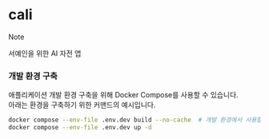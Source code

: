 # cali

> [!NOTE]
> 서예인을 위한 AI 자전 앱

### 개발 환경 구축

애플리케이션 개발 환경 구축을 위해 Docker Compose를 사용할 수 있습니다.  
아래는 환경을 구축하기 위한 커맨드의 예시입니다.

```bash
docker compose --env-file .env.dev build --no-cache  # 개발 환경에서 사용할 .env 파일의 경로를 설정
docker compose --env-file .env.dev up -d
```
